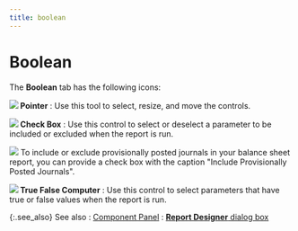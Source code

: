 ```yaml
---
title: boolean
---
```


# Boolean


The **Boolean** tab has the following  icons:


**![]({{site.rmgr_baseurl}}/img/rm_pointer.gif) Pointer**
: Use this tool to select, resize, and move the controls.


**![]({{site.rmgr_baseurl}}/img/rm_check_box.gif) Check Box**
: Use this control to select or deselect a parameter  to be included or excluded when the report is run.


![]({{site.rmgr_baseurl}}/img/example.gif) To  include or exclude provisionally posted journals in your balance sheet  report, you can provide a check box with the caption "Include Provisionally  Posted Journals".


**![]({{site.rmgr_baseurl}}/img/rm_true_false.gif) True False Computer**
: Use this control to select parameters that have  true or false values when the report is run.


{:.see_also}
See also
: [Component Panel]({{site.rmgr_baseurl}}/manager/window/creating-reports/parameter-interface/the-report-designer/component_panel.html)
: [**Report Designer** dialog box]({{site.rmgr_baseurl}}/manager/window/creating-reports/parameter-interface/the-report-designer/report_parameter_dialog_designer.html)
